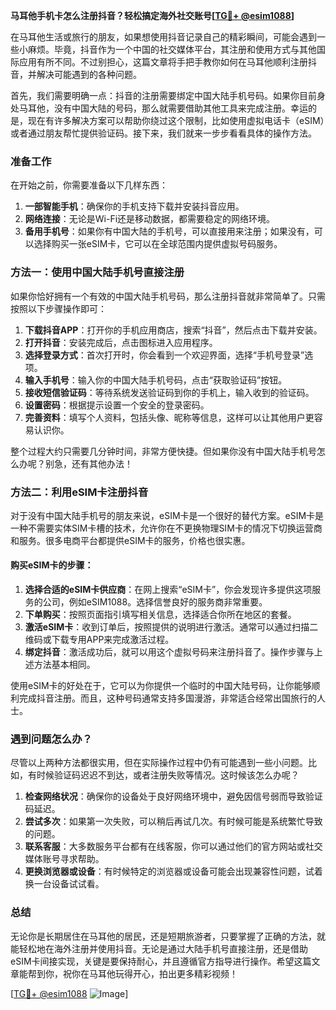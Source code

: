 **马耳他手机卡怎么注册抖音？轻松搞定海外社交账号[[TG💪+ @esim1088](https://t.me/s/esim1088)]**

在马耳他生活或旅行的朋友，如果想使用抖音记录自己的精彩瞬间，可能会遇到一些小麻烦。毕竟，抖音作为一个中国的社交媒体平台，其注册和使用方式与其他国际应用有所不同。不过别担心，这篇文章将手把手教你如何在马耳他顺利注册抖音，并解决可能遇到的各种问题。

首先，我们需要明确一点：抖音的注册需要绑定中国大陆手机号码。如果你目前身处马耳他，没有中国大陆的号码，那么就需要借助其他工具来完成注册。幸运的是，现在有许多解决方案可以帮助你绕过这个限制，比如使用虚拟电话卡（eSIM）或者通过朋友帮忙提供验证码。接下来，我们就来一步步看看具体的操作方法。

### 准备工作

在开始之前，你需要准备以下几样东西：

1. **一部智能手机**：确保你的手机支持下载并安装抖音应用。
2. **网络连接**：无论是Wi-Fi还是移动数据，都需要稳定的网络环境。
3. **备用手机号**：如果你有中国大陆的手机号，可以直接用来注册；如果没有，可以选择购买一张eSIM卡，它可以在全球范围内提供虚拟号码服务。

### 方法一：使用中国大陆手机号直接注册

如果你恰好拥有一个有效的中国大陆手机号码，那么注册抖音就非常简单了。只需按照以下步骤操作即可：

1. **下载抖音APP**：打开你的手机应用商店，搜索“抖音”，然后点击下载并安装。
2. **打开抖音**：安装完成后，点击图标进入应用程序。
3. **选择登录方式**：首次打开时，你会看到一个欢迎界面，选择“手机号登录”选项。
4. **输入手机号**：输入你的中国大陆手机号码，点击“获取验证码”按钮。
5. **接收短信验证码**：等待系统发送验证码到你的手机上，输入收到的验证码。
6. **设置密码**：根据提示设置一个安全的登录密码。
7. **完善资料**：填写个人资料，包括头像、昵称等信息，这样可以让其他用户更容易认识你。

整个过程大约只需要几分钟时间，非常方便快捷。但如果你没有中国大陆手机号怎么办呢？别急，还有其他办法！

### 方法二：利用eSIM卡注册抖音

对于没有中国大陆手机号的朋友来说，eSIM卡是一个很好的替代方案。eSIM卡是一种不需要实体SIM卡槽的技术，允许你在不更换物理SIM卡的情况下切换运营商和服务。很多电商平台都提供eSIM卡的服务，价格也很实惠。

#### 购买eSIM卡的步骤：

1. **选择合适的eSIM卡供应商**：在网上搜索“eSIM卡”，你会发现许多提供这项服务的公司，例如eSIM1088。选择信誉良好的服务商非常重要。
2. **下单购买**：按照页面指引填写相关信息，选择适合你所在地区的套餐。
3. **激活eSIM卡**：收到订单后，按照提供的说明进行激活。通常可以通过扫描二维码或下载专用APP来完成激活过程。
4. **绑定抖音**：激活成功后，就可以用这个虚拟号码来注册抖音了。操作步骤与上述方法基本相同。

使用eSIM卡的好处在于，它可以为你提供一个临时的中国大陆号码，让你能够顺利完成抖音注册。而且，这种号码通常支持多国漫游，非常适合经常出国旅行的人士。

### 遇到问题怎么办？

尽管以上两种方法都很实用，但在实际操作过程中仍有可能遇到一些小问题。比如，有时候验证码迟迟不到达，或者注册失败等情况。这时候该怎么办呢？

1. **检查网络状况**：确保你的设备处于良好网络环境中，避免因信号弱而导致验证码延迟。
2. **尝试多次**：如果第一次失败，可以稍后再试几次。有时候可能是系统繁忙导致的问题。
3. **联系客服**：大多数服务平台都有在线客服，你可以通过他们的官方网站或社交媒体账号寻求帮助。
4. **更换浏览器或设备**：有时候特定的浏览器或设备可能会出现兼容性问题，试着换一台设备试试看。

### 总结

无论你是长期居住在马耳他的居民，还是短期旅游者，只要掌握了正确的方法，就能轻松地在海外注册并使用抖音。无论是通过大陆手机号直接注册，还是借助eSIM卡间接实现，关键是要保持耐心，并且遵循官方指导进行操作。希望这篇文章能帮到你，祝你在马耳他玩得开心，拍出更多精彩视频！

[[TG💪+ @esim1088](https://t.me/s/esim1088) ![Image](https://i.postimg.cc/4NQfJmqS/Snipaste-2025-05-13-00-14-12.png)]